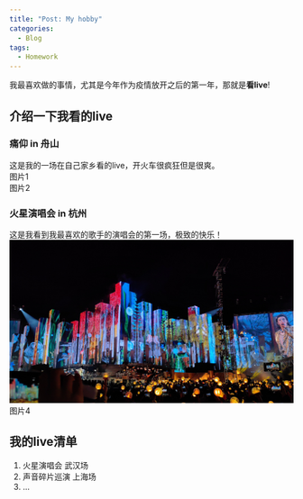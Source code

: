 ```yaml
---
title: "Post: My hobby"
categories:
  - Blog
tags:
  - Homework
---
```


我最喜欢做的事情，尤其是今年作为疫情放开之后的第一年，那就是**看live**!  
## 介绍一下我看的live
### 痛仰 in 舟山
这是我的一场在自己家乡看的live，开火车很疯狂但是很爽。  
图片1  
图片2  

### 火星演唱会 in 杭州
这是我看到我最喜欢的歌手的演唱会的第一场，极致的快乐！  
![](https://github.com/siheyase/yunjisuan/blob/gh_pages/assets/images/005EX9sXly1hcujti03rcj31lp2s9b2a.jpg)    
图片4  

## 我的live清单 
1. 火星演唱会 武汉场
2. 声音碎片巡演 上海场
3. ...
